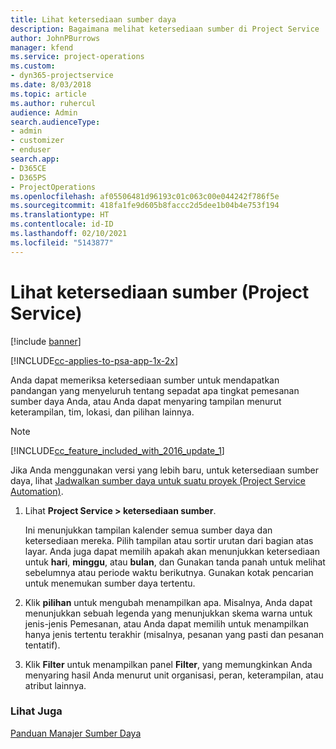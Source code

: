 ```yaml
---
title: Lihat ketersediaan sumber daya
description: Bagaimana melihat ketersediaan sumber di Project Service
author: JohnPBurrows
manager: kfend
ms.service: project-operations
ms.custom:
- dyn365-projectservice
ms.date: 8/03/2018
ms.topic: article
ms.author: ruhercul
audience: Admin
search.audienceType:
- admin
- customizer
- enduser
search.app:
- D365CE
- D365PS
- ProjectOperations
ms.openlocfilehash: af05506481d96193c01c063c00e044242f786f5e
ms.sourcegitcommit: 418fa1fe9d605b8faccc2d5dee1b04b4e753f194
ms.translationtype: HT
ms.contentlocale: id-ID
ms.lasthandoff: 02/10/2021
ms.locfileid: "5143877"
---
```

# <a name="view-resource-availability-project-service"></a>Lihat ketersediaan sumber (Project Service)

[!include [banner](../includes/psa-now-project-operations.md)]

[!INCLUDE[cc-applies-to-psa-app-1x-2x](../includes/cc-applies-to-psa-app-1x-2x.md)]

Anda dapat memeriksa ketersediaan sumber untuk mendapatkan pandangan yang menyeluruh tentang sepadat apa tingkat pemesanan sumber daya Anda, atau Anda dapat menyaring tampilan menurut keterampilan, tim, lokasi, dan pilihan lainnya.  
  
> [!NOTE]
> [!INCLUDE[cc_feature_included_with_2016_update_1](../includes/cc-feature-included-with-2016-update-1.md)]  
> 
>  Jika Anda menggunakan versi yang lebih baru, untuk ketersediaan sumber daya, lihat [Jadwalkan sumber daya untuk suatu proyek (Project Service Automation)](../psa/schedule-resources-project.md).  

1. Lihat **Project Service > ketersediaan sumber**.  

    Ini menunjukkan tampilan kalender semua sumber daya dan ketersediaan mereka. Pilih tampilan atau sortir urutan dari bagian atas layar. Anda juga dapat memilih apakah akan menunjukkan ketersediaan untuk **hari**, **minggu**, atau **bulan**, dan Gunakan tanda panah untuk melihat sebelumnya atau periode waktu berikutnya. Gunakan kotak pencarian untuk menemukan sumber daya tertentu.  

2. Klik **pilihan** untuk mengubah menampilkan apa. Misalnya, Anda dapat menunjukkan sebuah legenda yang menunjukkan skema warna untuk jenis-jenis Pemesanan, atau Anda dapat memilih untuk menampilkan hanya jenis tertentu terakhir (misalnya, pesanan yang pasti dan pesanan tentatif).  

3. Klik **Filter** untuk menampilkan panel **Filter**, yang memungkinkan Anda menyaring hasil Anda menurut unit organisasi, peran, keterampilan, atau atribut lainnya.  

### <a name="see-also"></a>Lihat Juga  
 [Panduan Manajer Sumber Daya](../psa/resource-manager-guide.md)
